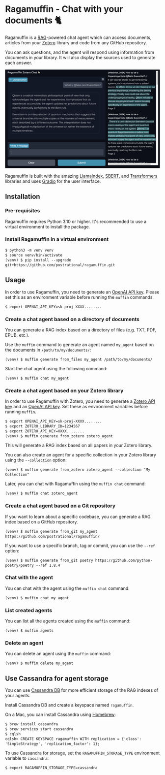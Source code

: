 # Ragamuffin - Chat with your documents 🐈

Ragamuffin is a [RAG][rag]-powered chat agent which can access documents, articles from your [Zotero][zotero] library
and code from any GitHub repository.

You can ask questions, and the agent will respond using information from documents in your library.
It will also display the sources used to generate each answer.

![Zotero Chat](screenshot.png)

Ragamuffin is built with the amazing [LlamaIndex][llama-index], [SBERT][sbert], and [Transformers][transformers]
libraries and uses [Gradio][gradio] for the user interface.

## Installation

### Pre-requisites

Ragamuffin requires Python 3.10 or higher. It's recommended to use a virtual environment to install the package.

### Install Ragamuffin in a virtual environment

    $ python3 -m venv venv
    $ source venv/bin/activate
    (venv) $ pip install --upgrade git+https://github.com/postrational/ragamuffin.git

## Usage

In order to use Ragamuffin, you need to generate an [OpenAI API key][openai-key].
Please set this as an environment variable before running the `muffin` commands. 

    $ export OPENAI_API_KEY=sk-proj-XXXX........

### Create a chat agent based on a directory of documents

You can generate a RAG index based on a directory of files (e.g. TXT, PDF, EPUB, etc.).

Use the `muffin` command to generate an agent named `my_agent` based on the documents in `/path/to/my/documents/`:

    (venv) $ muffin generate from_files my_agent /path/to/my/documents/

Start the chat agent using the following command:

    (venv) $ muffin chat my_agent

### Create a chat agent based on your Zotero library

In order to use Ragamuffin with Zotero, you need to generate a [Zotero API key][zotero-key] and 
an [OpenAI API key][openai-key]. Set these as environment variables before running `muffin`. 

    $ export OPENAI_API_KEY=sk-proj-XXXX........
    $ export ZOTERO_LIBRARY_ID=1234567
    $ export ZOTERO_API_KEY=XXXX........
    (venv) $ muffin generate from_zotero zotero_agent

This will generate a RAG index based on all papers in your Zotero library.

You can also create an agent for a specific collection in your Zotero library using the `--collection` option:

    (venv) $ muffin generate from_zotero zotero_agent --collection "My Collection"

Later, you can chat with Ragamuffin using the `muffin chat` command:

    (venv) $ muffin chat zotero_agent

### Create a chat agent based on a Git repository

If you want to learn about a specific codebase, you can generate a RAG index based on a GitHub repository.

    (venv) $ muffin generate from_git my_agent https://github.com/postrational/ragamuffin/

If you want to use a specific branch, tag or commit, you can use the `--ref` option:

    (venv) $ muffin generate from_git poetry https://github.com/python-poetry/poetry --ref 1.8.4

### Chat with the agent

You can chat with the agent using the `muffin chat` command:

    (venv) $ muffin chat my_agent

### List created agents

You can list all the agents created using the `muffin` command:

    (venv) $ muffin agents

### Delete an agent

You can delete an agent using the `muffin` command:

    (venv) $ muffin delete my_agent

## Use Cassandra for agent storage

You can use [Cassandra DB][cassandra] for more efficient storage of the RAG indexes of your agents.

Install Cassandra DB and create a keyspace named `ragamuffin`.

On a Mac, you can install Cassandra using [Homebrew][brew]:

    $ brew install cassandra
    $ brew services start cassandra
    $ cqlsh
    cqlsh> CREATE KEYSPACE ragamuffin WITH replication = {'class': 'SimpleStrategy', 'replication_factor': 1};

To use Cassandra for storage, set the `RAGAMUFFIN_STORAGE_TYPE` environment variable to `cassandra`:

    $ export RAGAMUFFIN_STORAGE_TYPE=cassandra


[brew]: https://brew.sh/
[cassandra]: https://cassandra.apache.org/
[gradio]: https://www.gradio.app/
[llama-index]: https://www.llamaindex.ai/
[openai-key]: https://platform.openai.com/api-keys
[rag]: https://en.wikipedia.org/wiki/Retrieval-augmented_generation
[sbert]: https://sbert.net/
[transformers]: https://huggingface.co/transformers/
[zotero-key]: https://www.zotero.org/settings/security#applications
[zotero]: https://www.zotero.org/
